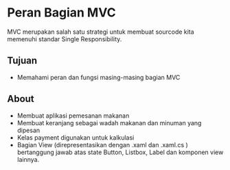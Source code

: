 # Peran Bagian MVC

MVC merupakan salah satu strategi untuk membuat sourcode kita memenuhi standar Single Responsibility.

## Tujuan

- Memahami peran dan fungsi masing-masing bagian MVC

## About

- Membuat aplikasi pemesanan makanan
- Membuat keranjang sebagai wadah makanan dan minuman yang dipesan
- Kelas payment digunakan untuk kalkulasi
- Bagian View (direpresentasikan dengan .xaml dan .xaml.cs ) bertanggung jawab atas state Button, Listbox, Label dan komponen view lainnya.
